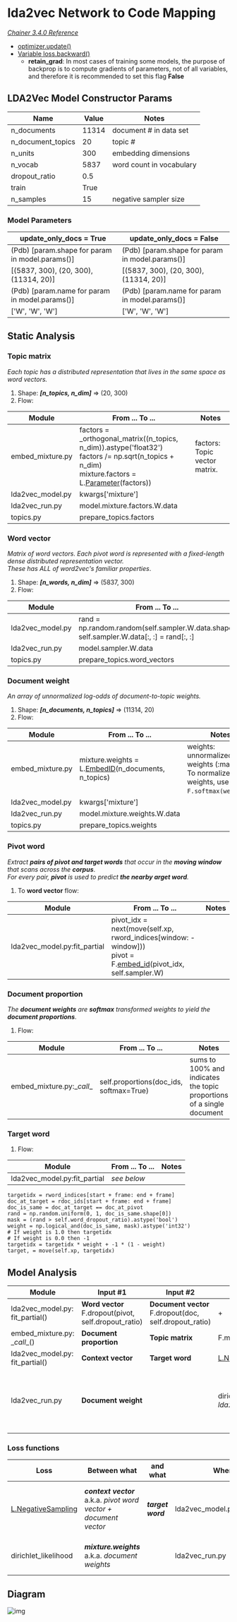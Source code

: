 # lda2vec Network to Code Mapping
_[Chainer 3.4.0 Reference](https://docs.chainer.org/en/v3.4.0/reference/core/generated/chainer.Link.html#chainer.Link)_<br>
- [optimizer.update()](https://docs.chainer.org/en/v3.4.0/reference/core/generated/chainer.Optimizer.html#chainer.Optimizer)
- [Variable loss.backward()](https://docs.chainer.org/en/v3.4.0/reference/core/generated/chainer.Variable.html?highlight=backward#chainer.Variable.backward)
  * <b>retain_grad</b>: In most cases of training some models, the purpose of backprop is to compute gradients of parameters, not of all variables, and therefore it is recommended to set this flag <b>False</b>

## LDA2Vec Model Constructor Params

| Name | Value | Notes |
| - | - | - |
| n_documents | 11314 | document # in data set |
| n_document_topics | 20 | topic # |
| n_units | 300 | embedding dimensions |
| n_vocab | 5837 | word count in vocabulary |
| dropout_ratio | 0.5 | |
| train | True | |
| n_samples | 15 | negative sampler size |

### Model Parameters

| update_only_docs = True | update_only_docs = False |
| - | - | 
| (Pdb) [param.shape for param in model.params()] | (Pdb) [param.shape for param in model.params()] |
| [(5837, 300), (20, 300), (11314, 20)] | [(5837, 300), (20, 300), (11314, 20)] |
| (Pdb) [param.name for param in model.params()] | (Pdb) [param.name for param in model.params()] |
| ['W', 'W', 'W'] | ['W', 'W', 'W'] |

## Static Analysis
### Topic matrix
_Each topic has a distributed representation that lives in the same space as word vectors._<br>

1. Shape: _**[n_topics, n_dim]**_ => (20, 300)
2. Flow:

  | Module | From ... To ... | Notes |
  | - | - | - |
  | embed_mixture.py | factors = \_orthogonal_matrix((n_topics, n_dim)).astype('float32')<br>factors /= np.sqrt(n_topics + n_dim)<br>mixture.factors = L.[Parameter](https://docs.chainer.org/en/v3.4.0/reference/generated/chainer.links.Parameter.html)(factors)) | factors: Topic vector matrix. |
  | lda2vec_model.py | kwargs['mixture'] | |
  | lda2vec_run.py | model.mixture.factors.W.data | |
  | topics.py | prepare_topics.factors | |

### Word vector
_Matrix of word vectors. Each pivot word is represented with a fixed-length dense distributed representation vector._<br>
_These has ALL of word2vec's familiar properties_.<br>

1. Shape: _**[n_words, n_dim]**_ => (5837, 300)
2. Flow:

  | Module | From ... To ... | Notes |
  | - | - | - |
  | lda2vec_model.py | rand = np.random.random(self.sampler.W.data.shape)<br>self.sampler.W.data[:, :] = rand[:, :] | Random initial? |
  | lda2vec_run.py | model.sampler.W.data | |
  | topics.py | prepare_topics.word_vectors | |

### Document weight
_An array of unnormalized log-odds of document-to-topic weights._<br>

1. Shape: _**[n_documents, n_topics]**_ => (11314, 20)
2. Flow:

  | Module | From ... To ... | Notes |
  | - | - |  - |
  | embed_mixture.py | mixture.weights = L.[EmbedID](https://docs.chainer.org/en/v3.4.0/reference/generated/chainer.links.EmbedID.html?highlight=embedid)(n_documents, n_topics) | weights: unnormalized topic weights (:math:`c_j`).<br>To normalize these weights, use `F.softmax(weights)`.|
  | lda2vec_model.py | kwargs['mixture'] |  |
  | lda2vec_run.py | model.mixture.weights.W.data | |
  | topics.py | prepare_topics.weights | |

### Pivot word
_Extract **pairs of pivot and target words** that occur in the **moving window** that scans across the **corpus**_.<br>
_For every pair, **pivot** is used to predict **the nearby arget word**._<br>

1. To **word vector** flow:

  | Module | From ... To ... | Notes |
  | - | - | - |
  | lda2vec_model.py:fit_partial | pivot_idx = next(move(self.xp, rword_indices[window: -window]))<br>pivot = F.[embed_id](https://docs.chainer.org/en/v3.4.0/reference/generated/chainer.functions.embed_id.html?highlight=embed_id#chainer.functions.embed_id)(pivot_idx, self.sampler.W) | |

### Document proportion
_The **document weights** are **softmax** transformed weights to yield the **document proportions**_.<br>

1. Flow:

  | Module | From ... To ... | Notes |
  | - | - | - |
  | embed_mixture.py:\__call__ | self.proportions(doc_ids, softmax=True) | sums to 100% and indicates the topic proportions of a single document |

### Target word

1. Flow:

  | Module | From ... To ... | Notes |
  | - | - | - |
  | lda2vec_model.py:fit_partial | _see below_ |  |

  ```
  targetidx = rword_indices[start + frame: end + frame]
  doc_at_target = rdoc_ids[start + frame: end + frame]
  doc_is_same = doc_at_target == doc_at_pivot
  rand = np.random.uniform(0, 1, doc_is_same.shape[0])
  mask = (rand > self.word_dropout_ratio).astype('bool')
  weight = np.logical_and(doc_is_same, mask).astype('int32')
  # If weight is 1.0 then targetidx
  # If weight is 0.0 then -1
  targetidx = targetidx * weight + -1 * (1 - weight)
  target, = move(self.xp, targetidx)
  ```

## Model Analysis

| Module | Input #1 | Input #2 | Op | Output | Notes |
| - | - | - | - | - | - |
| lda2vec_model.py:<br>fit_partial() | **Word vector**<br>F.dropout(pivot, self.dropout_ratio) | **Document vector**<br>F.dropout(doc, self.dropout_ratio) | + | Context vector - **context** | |
| embed_mixture.py:<br>\__call__() | **Document proportion** | **Topic matrix** | F.matmul | Document vector | |
| lda2vec_model.py:<br>fit_partial() | **Context vector** | **Target word** | [L.NegativeSampling](https://docs.chainer.org/en/v3.4.0/reference/generated/chainer.links.NegativeSampling.html?highlight=negativesampling) | _loss value_ |
| lda2vec_run.py | **Document weight** | | dirichlet_likelihood<br>_lda2vec_model.py:prior()_ | _loss value_ | Sparse document proportions.<br>dirichlet_likelihood calculates the log likelihood of the observed topic proportions. |

### Loss functions

| Loss | Between what | and what | Where | Notes | Logging |
| - | - | - | - | - | - |
| [L.NegativeSampling](https://docs.chainer.org/en/v3.4.0/reference/generated/chainer.links.NegativeSampling.html?highlight=negativesampling) | _**context vector**_<br>a.k.a. _pivot word vector + document vector_ | _**target word**_ | lda2vec_model.py:fit_partial() | For each mini-batch...<br>&nbsp;&nbsp;_do loss.backward() in each moving frame window_ | _**L**_ |
| dirichlet_likelihood | _**mixture.weights**_<br>a.k.a. _document weights_ | | lda2vec_run.py | Do loss.backward() in each mini-batch | _**P**_ |

## Diagram
![img](/lda2vec_network_publish_text.gif)

